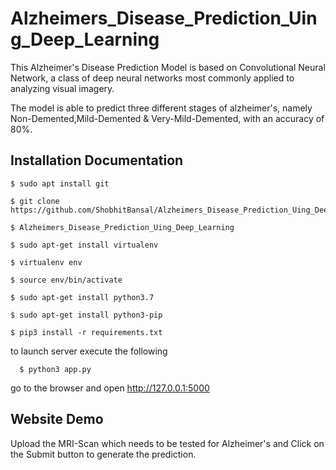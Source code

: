 # Alzheimers_Disease_Prediction_Uing_Deep_Learning

This Alzheimer's Disease Prediction Model is based on Convolutional Neural Network, a class of deep neural networks most commonly applied to analyzing visual imagery.

The model is able to predict three different stages of alzheimer's, namely Non-Demented,Mild-Demented & Very-Mild-Demented, with an accuracy of 80%.

## Installation Documentation

    $ sudo apt install git

    $ git clone https://github.com/ShobhitBansal/Alzheimers_Disease_Prediction_Uing_Deep_Learning.git
  
    $ Alzheimers_Disease_Prediction_Uing_Deep_Learning

    $ sudo apt-get install virtualenv

    $ virtualenv env

    $ source env/bin/activate
    
    $ sudo apt-get install python3.7
    
    $ sudo apt-get install python3-pip

    $ pip3 install -r requirements.txt
    
to launch server execute the following

	  $ python3 app.py
    
go to the browser and open http://127.0.0.1:5000
 
## Website Demo
 
Upload the MRI-Scan which needs to be tested for Alzheimer's and Click on the Submit button to generate the prediction.
